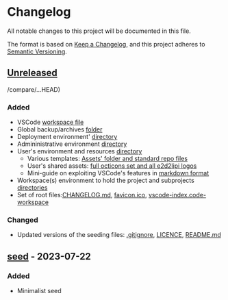 <!-- markdownlint-disable MD024 -->

# Changelog

All notable changes to this project will be documented in this file.

The format is based on [Keep a Changelog](https://keepachangelog.com/en/1.0.0/),
and this project adheres to [Semantic Versioning](https://semver.org/spec/v2.0.0.htmlspec/v2.0.0.html).

## [Unreleased](https://github.com/e2d2ipi/tmpl-local-project-holder/compare/...HEAD)

 /compare/...HEAD)

### Added

- VSCode [workspace file](/vscode-index.code-workspace)
- Global backup/archives [folder](/.bak/.gitkeep)
- Deployment environment' [directory](/deploy/.gitkeep)
- Admininistrative environment [directory](/admin/.gitkeep)
- User's environment and resources [directory](/resources/.gitkeep)
  - Various templates: [Assets' folder and standard repo files](/resources/templates/.gitkeep)
  - User's shared assets: [full octicons set and all e2d2lipi logos](/resources/assets/user-interface/.gitkeep)
  - Mini-guide on exploiting VSCode's features in [markdown format](/resources/manuals/vscode-custom-features/vscode-custom-features.md)
- Workspace(s) environment to hold the project and subprojects [directories](/workspaces/.gitkeep)
- Set of root files:[CHANGELOG.md](/CHANGELOG.md), [favicon.ico](/favicon.ico), [vscode-index.code-workspace](/vscode-index.code-workspace)

### Changed

- Updated versions of the seeding files: [.gitignore](/.gitignore), [LICENCE](/LICENSE), [README.md](/README.md)

## [seed](https://github.com/e2d2ipi/tmpl-local-project-holder/releases/tag/v0.0.0) - 2023-07-22

### Added

- Minimalist seed

<!--
CHANGELOG TEMPLATE

## [Unreleased](https://github.com/USER/REPO/compare/...HEAD)

### Added

- ...

### Changed

- ...

### Removed

- ...

## [0.0.2](https://github.com/USER/REPO/compare/v0.0.1...v0.0.2) - 2020-02-26

### Added

- ...

## [0.0.1](https://github.com/USER/REPO/releases/tag/v0.0.1) - 2020-01-13

### Added

- ...

-->
